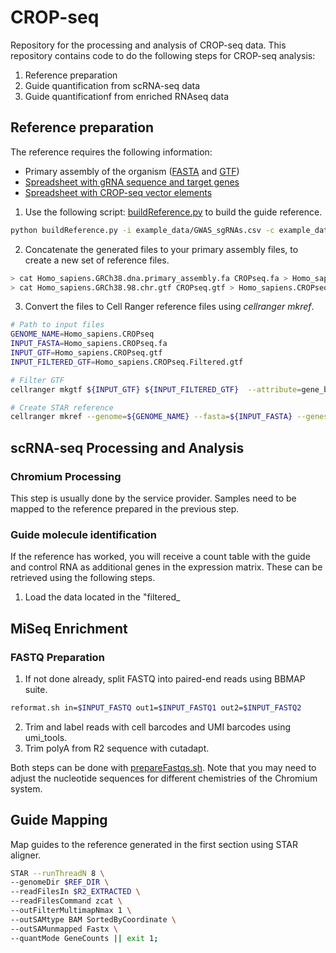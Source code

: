 # CROP-seq
Repository for the processing and analysis of CROP-seq data. This repository contains code to do the following steps for CROP-seq analysis:

1. Reference preparation
2. Guide quantification from scRNA-seq data
3. Guide quantificationf from enriched RNAseq data

## Reference preparation
The reference requires the following information:

- Primary assembly of the organism ([FASTA](ftp://ftp.ensembl.org/pub/release-98/fasta/homo_sapiens/dna/Homo_sapiens.GRCh38.dna.primary_assembly.fa.gz) and [GTF](ftp://ftp.ensembl.org/pub/release-98/gtf/homo_sapiens/Homo_sapiens.GRCh38.98.chr.gtf.gz))
- [Spreadsheet with gRNA sequence and target genes](example_data/GWAS_sgRNAs.csv)
- [Spreadsheet with CROP-seq vector elements](‎⁨example_data/CROP-seq.csv⁩)

1. Use the following script: [buildReference.py](py/buildReference.py) to build the guide reference.

```bash
python buildReference.py -i example_data/GWAS_sgRNAs.csv -c example_data/CROP\-seq.csv -o Test
```

2. Concatenate the generated files to your primary assembly files, to create a new set of reference files.

```bash
> cat Homo_sapiens.GRCh38.dna.primary_assembly.fa CROPseq.fa > Homo_sapiens.CROPseq.fa
> cat Homo_sapiens.GRCh38.98.chr.gtf CROPseq.gtf > Homo_sapiens.CROPseq.gtf
```

3. Convert the files to Cell Ranger reference files using *cellranger mkref*.

```bash
# Path to input files
GENOME_NAME=Homo_sapiens.CROPseq
INPUT_FASTA=Homo_sapiens.CROPseq.fa
INPUT_GTF=Homo_sapiens.CROPseq.gtf
INPUT_FILTERED_GTF=Homo_sapiens.CROPseq.Filtered.gtf

# Filter GTF
cellranger mkgtf ${INPUT_GTF} ${INPUT_FILTERED_GTF}  --attribute=gene_biotype:protein_coding --attribute=gene_biotype:lincRNA --attribute=gene_biotype:antisense || exit 1

# Create STAR reference
cellranger mkref --genome=${GENOME_NAME} --fasta=${INPUT_FASTA} --genes=${INPUT_FILTERED_GTF} || exit 1
```

## scRNA-seq Processing and Analysis
###  Chromium Processing
This step is usually done by the service provider. Samples need to be mapped to the reference prepared in the previous step.

### Guide molecule identification
If the reference has worked, you will receive a count table with the guide and control RNA as additional genes in the expression matrix. These can be retrieved using the following steps.

1. Load the data located in the "filtered_

## MiSeq Enrichment
### FASTQ Preparation
1. If not done already, split FASTQ into paired-end reads using BBMAP suite.

```bash
reformat.sh in=$INPUT_FASTQ out1=$INPUT_FASTQ1 out2=$INPUT_FASTQ2
```

2. Trim and label reads with cell barcodes and UMI barcodes using umi_tools.
3. Trim polyA from R2 sequence with cutadapt.

Both steps can be done with [prepareFastqs.sh](shell/prepareFastqs.sh). Note that you may need to adjust the nucleotide sequences for different chemistries of the Chromium system.

## Guide Mapping
Map guides to the reference generated in the first section using STAR aligner.

```bash
STAR --runThreadN 8 \
--genomeDir $REF_DIR \
--readFilesIn $R2_EXTRACTED \
--readFilesCommand zcat \
--outFilterMultimapNmax 1 \
--outSAMtype BAM SortedByCoordinate \
--outSAMunmapped Fastx \
--quantMode GeneCounts || exit 1;
```


